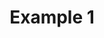 ---
title: "Example 1"
description: "Example 1"
pubDate: "2024-02-01"
updateDate: "2024-02-01"
heroImage: "/assets/craft/volumetric/1.png"
shader: 
    src: "/volumetric/example1.frag"
---
